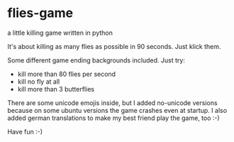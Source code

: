 # flies-game
a little killing game written in python

It's about killing as many flies as possible in 90 seconds.
Just klick them.

Some different game ending backgrounds included. Just try:

- kill more than 80 flies per second
- kill no fly at all
- kill more than 3 butterflies

There are some unicode emojis inside, but I added no-unicode versions because on some ubuntu versions the game crashes even at startup.
I also added german translations to make my best friend play the game, too :-)

Have fun :-)
